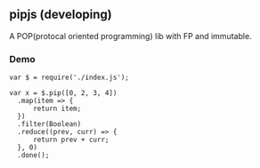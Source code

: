 ## pipjs (developing)

  A POP(protocal oriented programming) lib with FP and immutable.

### Demo
  ```
var $ = require('./index.js');

var x = $.pip([0, 2, 3, 4])
	.map(item => {
		return item;
	})
	.filter(Boolean)
	.reduce((prev, curr) => {
		return prev + curr;
	}, 0)
	.done();
  ```
